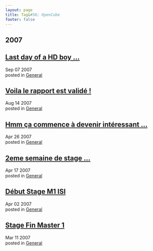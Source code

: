 ```yaml
---
layout: page
title: Tag&#58; OpenCube
footer: false
---
```


<div id="blog-archives" class="category">
<h2>2007</h2>

<article>
<h1><a href="/2007/09/07/last-day-of-a-hd-boy/index.html">Last day of a HD boy ...</a></h1>
<time datetime="2007-09-07T00:00:00-06:00" pubdate><span class='month'>Sep</span> <span class='day'>07</span> <span class='year'>2007</span></time>
<footer>
<span class="categories">posted in 
<a href='/categories/general/'>General</a></span>
</footer>
</article>

<article>
<h1><a href="/2007/08/14/voila-le-rapport-est-valide/index.html">Voila le rapport est validé !</a></h1>
<time datetime="2007-08-14T00:00:00-06:00" pubdate><span class='month'>Aug</span> <span class='day'>14</span> <span class='year'>2007</span></time>
<footer>
<span class="categories">posted in 
<a href='/categories/general/'>General</a></span>
</footer>
</article>

<article>
<h1><a href="/2007/04/26/hmm-ca-commence-a-devenir-interessant/index.html">Hmm ça commence à devenir intéressant ...</a></h1>
<time datetime="2007-04-26T00:00:00-06:00" pubdate><span class='month'>Apr</span> <span class='day'>26</span> <span class='year'>2007</span></time>
<footer>
<span class="categories">posted in 
<a href='/categories/general/'>General</a></span>
</footer>
</article>

<article>
<h1><a href="/2007/04/17/2eme-semaine-de-stage/index.html">2eme semaine de stage ...</a></h1>
<time datetime="2007-04-17T00:00:00-06:00" pubdate><span class='month'>Apr</span> <span class='day'>17</span> <span class='year'>2007</span></time>
<footer>
<span class="categories">posted in 
<a href='/categories/general/'>General</a></span>
</footer>
</article>

<article>
<h1><a href="/2007/04/02/debut-stage-m1-isi/index.html">Début Stage M1 ISI</a></h1>
<time datetime="2007-04-02T00:00:00-06:00" pubdate><span class='month'>Apr</span> <span class='day'>02</span> <span class='year'>2007</span></time>
<footer>
<span class="categories">posted in 
<a href='/categories/general/'>General</a></span>
</footer>
</article>

<article>
<h1><a href="/2007/03/11/stage-fin-master-1/index.html">Stage Fin Master 1</a></h1>
<time datetime="2007-03-11T00:00:00-06:00" pubdate><span class='month'>Mar</span> <span class='day'>11</span> <span class='year'>2007</span></time>
<footer>
<span class="categories">posted in 
<a href='/categories/general/'>General</a></span>
</footer>
</article>
</div>
